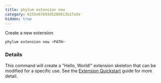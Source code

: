 ```yaml
---
title: phylum extension new
category: 6255e67693d5200013b1fa3e
hidden: true
---
```


Create a new extension

```sh
phylum extension new <PATH>
```

### Details

This command will create a "Hello, World!" extension skeleton that can be
modified for a specific use. See the [Extension Quickstart] guide for more
detail.

[Extension Quickstart]: https://docs.phylum.io/docs/extension_quickstart
